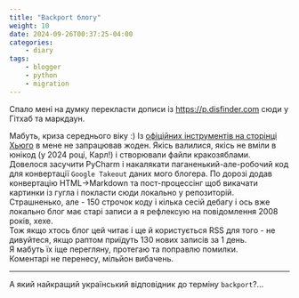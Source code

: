 ```yaml
---
title: "Backport блогу"
weight: 10
date: 2024-09-26T00:37:25-04:00
categories:
    - diary
tags:
    - blogger
    - python
    - migration
---
```

Спало мені на думку перекласти дописи із https://p.disfinder.com сюди у Гітхаб та маркдаун.
<!--more-->
Мабуть, криза середнього віку :) 
Із [офіційних інструментів на сторінці Хьюго](https://gohugo.io/tools/migrations/#blogger) в мене не запрацював жоден. Якісь валилися, якісь не вміли в юнікод (у 2024 році, Карл!) і створювали файли кракозяблами.  
Довелося засучити PyCharm і накалякати паганенький-але-робочий код для конвертації `Google Takeout` даних мого блогера. По дорозі додав конвертацію HTML->Markdown та пост-процессінг щоб викачати картинки із гугла і покласти сюди локально у репозиторій.  
Страшненько, але - 150 строчок коду і кілька сесій дебагу і ось вже локально блог має старі записи а я рефлексую на повідомлення 2008 років, хехе.  
Тож якщо хтось блог цей читає і ще й користується RSS для того - не дивуйтеся, якщо раптом приїдуть 130 нових записів за 1 день.  
Я мабуть їх іще перегляну, протегаю та поправлю помилки.  
Коментарі не перенесу, мільйон вибачень.

----

А який найкращий український відповідник до терміну `backport`?...
